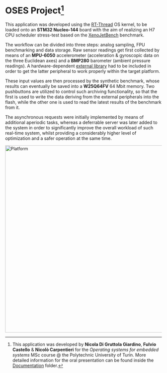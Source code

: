# OSES Project[^1]

This application was developed using the [RT-Thread](https://github.com/RT-Thread/rt-thread) OS kernel, to be loaded onto an **STM32 Nucleo-144** board with the aim of realizing an H7 CPU scheduler stress-test based on the [XenoJetBench](https://github.com/ArsalanShahid116/XenoJetBench) benchmark.

The workflow can be divided into three steps: analog sampling, FPU benchmarking and data storage. Raw sensor readings get first collected by means of an **MPU-6050** accelerometer (acceleration & gyroscopic data on the three Euclidean axes) and a **BMP280** barometer (ambient pressure readings). A hardware-dependent [external library](https://github.com/LonelyWolf/stm32/tree/master/bmp280) had to be included in order to get the latter peripheral to work properly within the target platform.

These input values are then processed by the synthetic benchmark, whose results can eventually be saved into a **W25Q64FV** 64 Mbit memory. Two pushbuttons are utilized to control such archiving functionality, so that the first is used to write the data deriving from the external peripherals into the flash, while the other one is used to read the latest results of the benchmark from it.

The asynchronous requests were initially implemented by means of additional aperiodic tasks, whereas a deferrable server was later added to the system in order to significantly improve the overall workload of such real-time system, whilst providing a considerably higher level of optimization and a safer operation at the same time.

<img width="600" alt="Platform" src="https://user-images.githubusercontent.com/95169925/156853632-3112ba81-083c-43b7-bfc3-573541343d66.PNG">

[^1]: This application was developed by **Nicola Di Gruttola Giardino**, **Fulvio Castello** & **Nicolò Carpentieri** for the *Operating systems for embedded systems* MSc course @ the Polytechnic University of Turin. More detailed information for the oral presentation can be found inside the [Documentation](Documentation/) folder.
